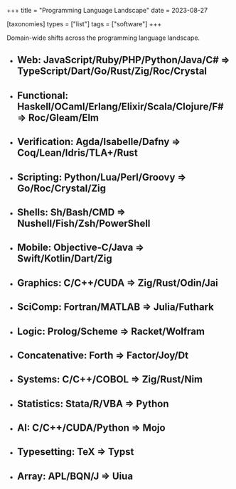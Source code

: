+++
title = "Programming Language Landscape"
date = 2023-08-27

[taxonomies]
types = ["list"]
tags = ["software"]
+++

Domain-wide shifts across the programming language landscape.

<!-- more -->

- ## Web: JavaScript/Ruby/PHP/Python/Java/C# => TypeScript/Dart/Go/Rust/Zig/Roc/Crystal

- ## Functional: Haskell/OCaml/Erlang/Elixir/Scala/Clojure/F# => Roc/Gleam/Elm

- ## Verification: Agda/Isabelle/Dafny => Coq/Lean/Idris/TLA+/Rust

- ## Scripting: Python/Lua/Perl/Groovy => Go/Roc/Crystal/Zig

- ## Shells: Sh/Bash/CMD => Nushell/Fish/Zsh/PowerShell

- ## Mobile: Objective-C/Java => Swift/Kotlin/Dart/Zig

- ## Graphics: C/C++/CUDA => Zig/Rust/Odin/Jai

- ## SciComp: Fortran/MATLAB => Julia/Futhark

- ## Logic: Prolog/Scheme => Racket/Wolfram

- ## Concatenative: Forth => Factor/Joy/Dt

- ## Systems: C/C++/COBOL => Zig/Rust/Nim

- ## Statistics: Stata/R/VBA => Python

- ## AI: C/C++/CUDA/Python => Mojo

- ## Typesetting: TeX => Typst

- ## Array: APL/BQN/J => Uiua
